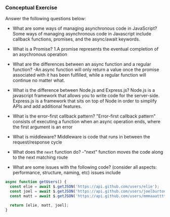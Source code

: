 ### Conceptual Exercise

Answer the following questions below:

- What are some ways of managing asynchronous code in JavaScript?
Some ways of managing asynchronous code in Javascript include callback functions, promises, and the async/await keywords.

- What is a Promise?
1.A promise represents the eventual completion of an asychronous operation

- What are the differences between an async function and a regular function?
-An async function will only return a value once the promise associated with it has been fulfilled, while a regular function will continue no matter what.


- What is the difference between Node.js and Express.js?
Node.js is a javascript framework that allows you to write code for the server-side. Express.js is a framework that sits on top of Node in order to simplify APIs and add additional features.

- What is the error-first callback pattern?
"Error-first callback pattern" consists of executing a function when an async operation ends, where the first argument is an error

- What is middleware?
Middleware is code that runs in between the request/response cycle

- What does the `next` function do?
-"next" function moves the code along to the next matching route

- What are some issues with the following code? (consider all aspects: performance, structure, naming, etc)
issues include
```js
async function getUsers() {
  const elie = await $.getJSON('https://api.github.com/users/elie');
  const joel = await $.getJSON('https://api.github.com/users/joelburton');
  const matt = await $.getJSON('https://api.github.com/users/mmmaaatttttt');

  return [elie, matt, joel];
}
```
